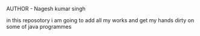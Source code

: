 AUTHOR - Nagesh kumar singh 

in this reposotory i am going to add all my works and get my hands dirty on some of java programmes

